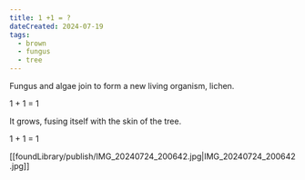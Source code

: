```yaml
---
title: 1 +1 = ?
dateCreated: 2024-07-19
tags:
  - brown
  - fungus
  - tree
---
```

Fungus and algae join to form a new living organism, lichen. 

1 + 1 = 1

It grows, fusing itself with the skin of the tree.

1 + 1 = 1

[[foundLibrary/publish/IMG_20240724_200642.jpg|IMG_20240724_200642.jpg]]

